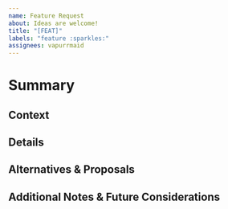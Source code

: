 ```yaml
---
name: Feature Request
about: Ideas are welcome!
title: "[FEAT]"
labels: "feature :sparkles:"
assignees: vapurrmaid
---
```


# Summary

<!-- 1-3 sentences describing the change at a high-level. -->

## Context

<!-- Who? Why? -->

## Details

<!-- What? Concise description of what you want to happen. -->

## Alternatives & Proposals

<!-- How, When? Possible implementation or alternate solutions. -->

## Additional Notes & Future Considerations

<!-- Any remaining helpful information such as how this request impacts future usage. -->
